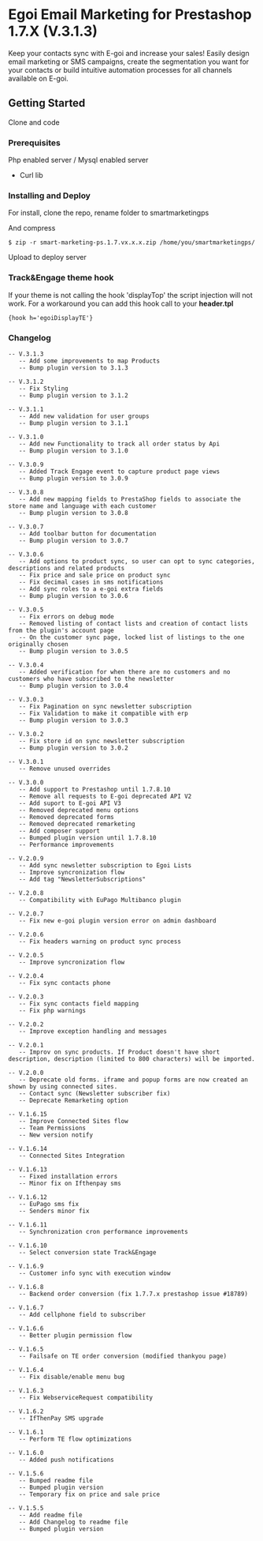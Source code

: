 # Egoi Email Marketing for Prestashop 1.7.X (V.3.1.3)

Keep your contacts sync with E-goi and increase your sales! Easily design email marketing or SMS campaigns, create the segmentation you want for your contacts or build intuitive automation processes for all channels available on E-goi.

## Getting Started

Clone and code

### Prerequisites

Php enabled server / Mysql enabled server

- Curl lib

### Installing and Deploy

For install, clone the repo, rename folder to smartmarketingps 


And compress

```
$ zip -r smart-marketing-ps.1.7.vx.x.x.zip /home/you/smartmarketingps/
```

Upload to deploy server

### Track&Engage theme hook
If your theme is not calling the hook 'displayTop' the script injection will not work.
For a workaround you can add this hook call to your **header.tpl**
```
{hook h='egoiDisplayTE'}
```

### Changelog
```
-- V.3.1.3
   -- Add some improvements to map Products
   -- Bump plugin version to 3.1.3
   
-- V.3.1.2
   -- Fix Styling
   -- Bump plugin version to 3.1.2
   
-- V.3.1.1
   -- Add new validation for user groups
   -- Bump plugin version to 3.1.1
   
-- V.3.1.0
   -- Add new Functionality to track all order status by Api
   -- Bump plugin version to 3.1.0

-- V.3.0.9
   -- Added Track Engage event to capture product page views
   -- Bump plugin version to 3.0.9
   
-- V.3.0.8
   -- Add new mapping fields to PrestaShop fields to associate the store name and language with each customer
   -- Bump plugin version to 3.0.8
   
-- V.3.0.7
   -- Add toolbar button for documentation
   -- Bump plugin version to 3.0.7
   
-- V.3.0.6
   -- Add options to product sync, so user can opt to sync categories, descriptions and related products
   -- Fix price and sale price on product sync
   -- Fix decimal cases in sms notifications
   -- Add sync roles to a e-goi extra fields
   -- Bump plugin version to 3.0.6
   
-- V.3.0.5
   -- Fix errors on debug mode
   -- Removed listing of contact lists and creation of contact lists from the plugin's account page
   -- On the customer sync page, locked list of listings to the one originally chosen
   -- Bump plugin version to 3.0.5

-- V.3.0.4
   -- Added verification for when there are no customers and no customers who have subscribed to the newsletter
   -- Bump plugin version to 3.0.4

-- V.3.0.3
   -- Fix Pagination on sync newsletter subscription
   -- Fix Validation to make it compatible with erp
   -- Bump plugin version to 3.0.3

-- V.3.0.2
   -- Fix store id on sync newsletter subscription
   -- Bump plugin version to 3.0.2
   
-- V.3.0.1
   -- Remove unused overrides
   
-- V.3.0.0
   -- Add support to Prestashop until 1.7.8.10
   -- Remove all requests to E-goi deprecated API V2 
   -- Add suport to E-goi API V3
   -- Removed deprecated menu options
   -- Removed deprecated forms
   -- Removed deprecated remarketing
   -- Add composer support
   -- Bumped plugin version until 1.7.8.10
   -- Performance improvements

-- V.2.0.9
   -- Add sync newsletter subscription to Egoi Lists
   -- Improve syncronization flow
   -- Add tag "NewsletterSubscriptions"
   
-- V.2.0.8
   -- Compatibility with EuPago Multibanco plugin

-- V.2.0.7
   -- Fix new e-goi plugin version error on admin dashboard

-- V.2.0.6
   -- Fix headers warning on product sync process

-- V.2.0.5
   -- Improve syncronization flow

-- V.2.0.4
   -- Fix sync contacts phone

-- V.2.0.3
   -- Fix sync contacts field mapping
   -- Fix php warnings

-- V.2.0.2
   -- Improve exception handling and messages

-- V.2.0.1
   -- Improv on sync products. If Product doesn't have short description, description (limited to 800 characters) will be imported.

-- V.2.0.0
   -- Deprecate old forms. iframe and popup forms are now created an shown by using connected sites.
   -- Contact sync (Newsletter subscriber fix)
   -- Deprecate Remarketing option

-- V.1.6.15
   -- Improve Connected Sites flow
   -- Team Permissions
   -- New version notify

-- V.1.6.14
   -- Connected Sites Integration

-- V.1.6.13
   -- Fixed installation errors
   -- Minor fix on Ifthenpay sms

-- V.1.6.12
   -- EuPago sms fix
   -- Senders minor fix

-- V.1.6.11
   -- Synchronization cron performance improvements

-- V.1.6.10
   -- Select conversion state Track&Engage

-- V.1.6.9
   -- Customer info sync with execution window

-- V.1.6.8
   -- Backend order conversion (fix 1.7.7.x prestashop issue #18789)

-- V.1.6.7
   -- Add cellphone field to subscriber

-- V.1.6.6
   -- Better plugin permission flow 

-- V.1.6.5
   -- Failsafe on TE order conversion (modified thankyou page)

-- V.1.6.4
   -- Fix disable/enable menu bug

-- V.1.6.3
   -- Fix WebserviceRequest compatibility

-- V.1.6.2
   -- IfThenPay SMS upgrade

-- V.1.6.1
   -- Perform TE flow optimizations

-- V.1.6.0
   -- Added push notifications

-- V.1.5.6
   -- Bumped readme file
   -- Bumped plugin version
   -- Temporary fix on price and sale price

-- V.1.5.5
   -- Add readme file
   -- Add Changelog to readme file
   -- Bumped plugin version

```
